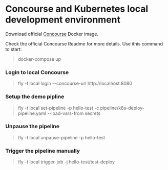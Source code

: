 # Concourse and Kubernetes local development environment

Download official [Concourse](https://github.com/concourse/concourse-docker) Docker image.

Check the official Concourse Readme for more details. Use ithis command to start:
> docker-compose up

### Login to local Concourse

> fly -t local login --concourse-url http://localhost:8080

### Setup the demo pipline

> fly -t local set-pipeline -p hello-test -c pipeline/k8s-deploy-pipeline.yaml --load-vars-from secrets

### Unpause the pipeline

> fly -t local unpause-pipeline -p hello-test

### Trigger the pipeline manually

> fly -t local trigger-job -j hello-test/test-deploy
